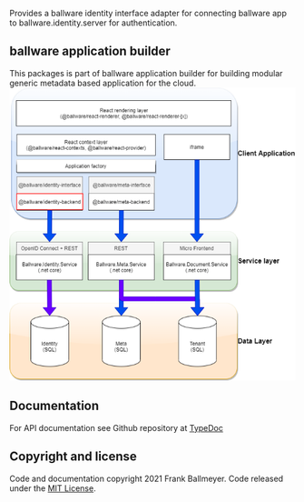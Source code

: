 Provides a ballware identity interface adapter for connecting ballware app to ballware.identity.server for authentication.

## ballware application builder
This packages is part of ballware application builder for building modular generic metadata based application for the cloud.
<br/>
<img src="https://github.com/ballware/ballware-client/blob/main/packages/identity-backend/assets/landscape.png">

## Documentation
For API documentation see Github repository at [TypeDoc](docs/modules.md)

## Copyright and license
Code and documentation copyright 2021 Frank Ballmeyer. Code released under the [MIT License](https://github.com/ballware/ballware-client/blob/main/LICENSE).
